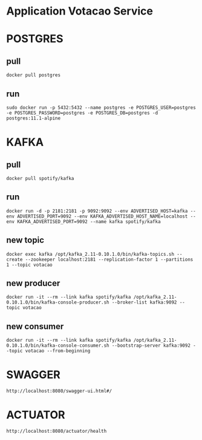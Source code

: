 # Application Votacao Service

# POSTGRES
## pull
```
docker pull postgres
```
## run
```
sudo docker run -p 5432:5432 --name postgres -e POSTGRES_USER=postgres -e POSTGRES_PASSWORD=postgres -e POSTGRES_DB=postgres -d postgres:11.1-alpine
```

# KAFKA
## pull
```
docker pull spotify/kafka
```
## run
```
docker run -d -p 2181:2181 -p 9092:9092 --env ADVERTISED_HOST=kafka --env ADVERTISED_PORT=9092 --env KAFKA_ADVERTISED_HOST_NAME=localhost --env KAFKA_ADVERTISED_PORT=9092 --name kafka spotify/kafka
```
## new topic
```
docker exec kafka /opt/kafka_2.11-0.10.1.0/bin/kafka-topics.sh --create --zookeeper localhost:2181 --replication-factor 1 --partitions 1 --topic votacao
```
## new producer
```
docker run -it --rm --link kafka spotify/kafka /opt/kafka_2.11-0.10.1.0/bin/kafka-console-producer.sh --broker-list kafka:9092 --topic votacao
```
## new consumer
```
docker run -it --rm --link kafka spotify/kafka /opt/kafka_2.11-0.10.1.0/bin/kafka-console-consumer.sh --bootstrap-server kafka:9092 --topic votacao --from-beginning
```

# SWAGGER
```
http://localhost:8080/swagger-ui.html#/
```

# ACTUATOR
```
http://localhost:8080/actuator/health
```


